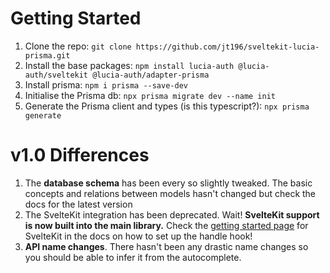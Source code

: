 # Getting Started

1. Clone the repo: `git clone https://github.com/jt196/sveltekit-lucia-prisma.git`
2. Install the base packages: `npm install lucia-auth @lucia-auth/sveltekit @lucia-auth/adapter-prisma`
3. Install prisma: `npm i prisma --save-dev`
4. Initialise the Prisma db: `npx prisma migrate dev --name init`
5. Generate the Prisma client and types (is this typescript?): `npx prisma generate`

# v1.0 Differences

1. The **database schema** has been every so slightly tweaked. The basic concepts and relations between models hasn't changed but check the docs for the latest version
2. The SvelteKit integration has been deprecated. Wait! **SvelteKit support is now built into the main library.** Check the [getting started page](https://lucia-auth.com/start-here/getting-started?sveltekit) for SvelteKit in the docs on how to set up the handle hook!
3. **API name changes**. There hasn't been any drastic name changes so you should be able to infer it from the autocomplete.
